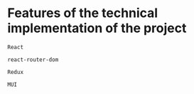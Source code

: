 # Features of the technical implementation of the project

`React`

`react-router-dom`

`Redux`

`MUI`
